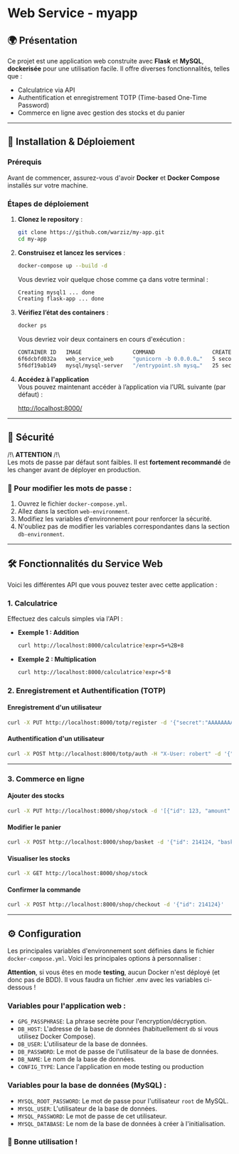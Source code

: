 
# Web Service - myapp

## 🌍 Présentation

Ce projet est une application web construite avec **Flask** et **MySQL**, **dockerisée** pour une utilisation facile. Il offre diverses fonctionnalités, telles que :

- Calculatrice via API
- Authentification et enregistrement TOTP (Time-based One-Time Password)
- Commerce en ligne avec gestion des stocks et du panier

---

## 🚀 Installation & Déploiement

### Prérequis

Avant de commencer, assurez-vous d'avoir **Docker** et **Docker Compose** installés sur votre machine.

### Étapes de déploiement

1. **Clonez le repository** :

    ```bash
    git clone https://github.com/warziz/my-app.git
    cd my-app
    ```

2. **Construisez et lancez les services** :

    ```bash
    docker-compose up --build -d
    ```

    Vous devriez voir quelque chose comme ça dans votre terminal :

    ```bash
    Creating mysql1 ... done
    Creating flask-app ... done
    ```

3. **Vérifiez l’état des containers** :

    ```bash
    docker ps
    ```

    Vous devriez voir deux containers en cours d'exécution :

    ```bash
    CONTAINER ID   IMAGE                COMMAND                  CREATED          STATUS                    PORTS                                       NAMES
    6f6dcbfd032a   web_service_web      "gunicorn -b 0.0.0.0…"   5 seconds ago    Up 4 seconds              0.0.0.0:8000->8000/tcp, :::8000->8000/tcp   flask-app
    5f6df19ab149   mysql/mysql-server   "/entrypoint.sh mysq…"   25 seconds ago   Up 25 seconds (healthy)   3306/tcp, 33060-33061/tcp                   mysql1
    ```

4. **Accédez à l'application**  
    Vous pouvez maintenant accéder à l’application via l’URL suivante (par défaut) :

    [http://localhost:8000/](http://localhost:8000/)

---

## 🔐 Sécurité

/!\ **ATTENTION** /!\  
Les mots de passe par défaut sont faibles. Il est **fortement recommandé** de les changer avant de déployer en production.

### 📜 Pour modifier les mots de passe :

1. Ouvrez le fichier `docker-compose.yml`.
2. Allez dans la section `web-environment`.
3. Modifiez les variables d'environnement pour renforcer la sécurité.
4. N'oubliez pas de modifier les variables correspondantes dans la section `db-environment`.

---

## 🛠️ Fonctionnalités du Service Web

Voici les différentes API que vous pouvez tester avec cette application :

### 1. Calculatrice

Effectuez des calculs simples via l'API :

- **Exemple 1 : Addition**
  
    ```bash
    curl http://localhost:8000/calculatrice?expr=5+%2B+8
    ```

- **Exemple 2 : Multiplication**
  
    ```bash
    curl http://localhost:8000/calculatrice?expr=5*8
    ```

### 2. Enregistrement et Authentification (TOTP)

#### Enregistrement d'un utilisateur

```bash
curl -X PUT http://localhost:8000/totp/register -d '{"secret":"AAAAAAAA", "user":"robert"}'
```

#### Authentification d'un utilisateur

```bash
curl -X POST http://localhost:8000/totp/auth -H "X-User: robert" -d '{"password":"599e79061e8cc3b4"}'
```

---

### 3. Commerce en ligne

#### Ajouter des stocks

```bash
curl -X PUT http://localhost:8000/shop/stock -d '[{"id": 123, "amount": 4}, {"id": 64, "amount": 1}]'
```

#### Modifier le panier

```bash
curl -X POST http://localhost:8000/shop/basket -d '{"id": 214124, "basket": [{"id": 123, "amount": 5}, {"id": 64, "amount": 2}]}'
```

#### Visualiser les stocks

```bash
curl -X GET http://localhost:8000/shop/stock
```

#### Confirmer la commande

```bash
curl -X POST http://localhost:8000/shop/checkout -d '{"id": 214124}'
```

---

## ⚙️ Configuration

Les principales variables d'environnement sont définies dans le fichier `docker-compose.yml`. Voici les principales options à personnaliser :


**Attention**, si vous êtes en mode **testing**, aucun Docker n'est déployé (et donc pas de BDD). Il vous faudra un fichier .env avec les variables ci-dessous !

### Variables pour l'application web :

- `GPG_PASSPHRASE`: La phrase secrète pour l'encryption/décryption.
- `DB_HOST`: L'adresse de la base de données (habituellement `db` si vous utilisez Docker Compose).
- `DB_USER`: L'utilisateur de la base de données.
- `DB_PASSWORD`: Le mot de passe de l'utilisateur de la base de données.
- `DB_NAME`: Le nom de la base de données.
- `CONFIG_TYPE`: Lance l'application en mode testing ou production

### Variables pour la base de données (MySQL) :

- `MYSQL_ROOT_PASSWORD`: Le mot de passe pour l'utilisateur `root` de MySQL.
- `MYSQL_USER`: L'utilisateur de la base de données.
- `MYSQL_PASSWORD`: Le mot de passe de cet utilisateur.
- `MYSQL_DATABASE`: Le nom de la base de données à créer à l'initialisation.



### 🚀 Bonne utilisation !